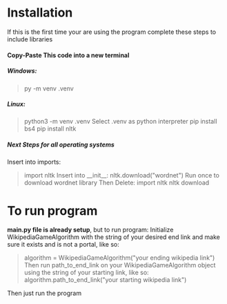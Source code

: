 # Installation
If this is the first time your are using the
program complete these steps to include libraries

#### Copy-Paste This code into a new terminal
##### Windows:
> py -m venv .venv

##### Linux:
> python3 -m venv .venv
Select .venv as python interpreter
> pip install bs4
> pip install nltk

##### Next Steps for all operating systems
Insert into imports:
> import nltk
Insert into \_\_init\_\_:
> nltk.download("wordnet")
Run once to download wordnet library
Then Delete:
> import nltk
> nltk download

# To run program
**main.py file is already setup**, but to run program:
Initialize WikipediaGameAlgorithm with the string of your desired end link and make sure it exists and is not a portal, like so:
>  algorithm = WikipediaGameAlgorithm("your ending wikipedia link")
Then run path_to_end_link on your WikipediaGameAlgorithm object using the string of your starting link, like so:
> algorithm.path_to_end_link("your starting wikipedia link")

Then just run the program
